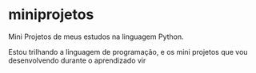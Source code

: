 # miniprojetos
Mini Projetos de meus estudos na linguagem Python.

Estou trilhando a linguagem de programação, e os mini projetos que vou desenvolvendo durante o aprendizado vir 
